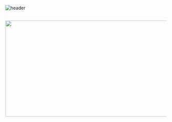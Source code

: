 ![header](https://capsule-render.vercel.app/api?type=waving&color=0:889ae0,100:c2e59c&height=120&section=footer&text=Welcome%20to%20Soozi%20Github%F0%9F%91%A9%E2%80%8D%F0%9F%92%BB&animation=fadeIn&fontColor=f7f7ff&fontSize=40)

<br/>

<div style="text-align: center;">
  <a href="https://github.com/devxb/gitanimals" style="text-align: center;">
    <img
      src="https://render.gitanimals.org/farms/sooozi"
      width="854"
      height="300"
    />
  </a>
</div>







<!--
**sooozi/sooozi** is a ✨ _special_ ✨ repository because its `README.md` (this file) appears on your GitHub profile.

Here are some ideas to get you started:

- 🔭 I’m currently working on ...
- 🌱 I’m currently learning ...
- 👯 I’m looking to collaborate on ...
- 🤔 I’m looking for help with ...
- 💬 Ask me about ...
- 📫 How to reach me: ...
- 😄 Pronouns: ...
- ⚡ Fun fact: ...
-->
